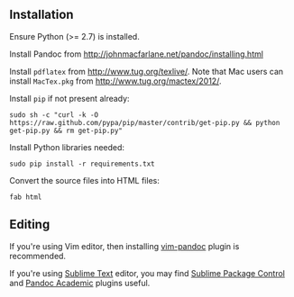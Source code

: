 
## Installation

Ensure Python (&gt;= 2.7) is installed.

Install Pandoc from <http://johnmacfarlane.net/pandoc/installing.html>

Install `pdflatex` from <http://www.tug.org/texlive/>.
Note that Mac users can install `MacTex.pkg` from <http://www.tug.org/mactex/2012/>.

Install `pip` if not present already:

    sudo sh -c "curl -k -O https://raw.github.com/pypa/pip/master/contrib/get-pip.py && python get-pip.py && rm get-pip.py"


Install Python libraries needed:

    sudo pip install -r requirements.txt


Convert the source files into HTML files:

    fab html

## Editing

If you're using Vim editor, then installing [vim-pandoc](https://github.com/vim-pandoc/vim-pandoc) plugin is recommended.

If you're using [Sublime Text](http://www.sublimetext.com/) editor, you may find [Sublime Package Control](http://wbond.net/sublime_packages/package_control/installation) and [Pandoc Academic](https://github.com/larlequin/PandocAcademic) plugins useful.
